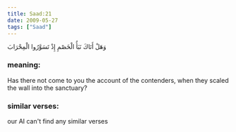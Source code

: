 ```yaml
---
title: Saad:21
date: 2009-05-27
tags: ["Saad"]
---
```

وَهَلْ أَتَاكَ نَبَأُ الْخَصْمِ إِذْ تَسَوَّرُوا الْمِحْرَابَ
### meaning: 
Has there not come to you the account of the contenders, when they scaled the wall into the sanctuary?
### similar verses: 

our AI can't find any similar verses




